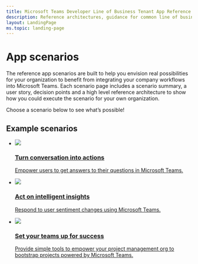 ```yaml
---
title: Microsoft Teams Developer Line of Business Tenant App Reference Scenarios
description: Reference architectures, guidance for common line of business (lob) apps or Tenant apps in Microsoft Teams.
layout: LandingPage
ms.topic: landing-page
---
```


# App scenarios

The reference app scenarios are built to help you envision real possibilities for your organization to benefit from integrating your company workflows into Microsoft Teams. Each scenario page includes a scenario summary, a user story, decision points and a high level reference architecture to show how you could execute the scenario for your own organization. 

Choose a scenario below to see what’s possible!


## Example scenarios

<ul  class="panelContent cardsC">
<li>
    <a href="lob-faq-scenario.md">
        <div class="cardSize">
            <div class="cardPadding">
                <div class="card">
                    <div class="cardImageOuter">
                        <div class="cardImage bgdAccent1">
                            <img src="https://docs.microsoft.com/media/illustrations/bcs-partner-advanced-management-faq-2.svg" alt=" " />
                        </div>
                    </div>
                    <div class="cardText">
                        <h3>Turn conversation into actions</h3>
                        <p>Empower users to get answers to their questions in Microsoft Teams.</p>
                    </div>
                </div>
            </div>
        </div>
    </a>
</li>
<li>
    <a href="lob-marketing-scenario.md">
        <div class="cardSize">
            <div class="cardPadding">
                <div class="card">
                    <div class="cardImageOuter">
                        <div class="cardImage bgdAccent1">
                            <img src="https://docs.microsoft.com/media/illustrations/virtualization-hperv-server-community.svg" alt=" " />
                        </div>
                    </div>
                    <div class="cardText">
                        <h3>Act on intelligent insights</h3>
                        <p>Respond to user sentiment changes using Microsoft Teams.</p>
                    </div>
                </div>
            </div>
        </div>
    </a>
</li>
<li>
    <a href="lob-pmo-scenario.md">
        <div class="cardSize">
            <div class="cardPadding">
                <div class="card">
                    <div class="cardImageOuter">
                        <div class="cardImage bgdAccent1">
                            <img src="https://docs.microsoft.com/media/illustrations/teams-fast-track.svg" alt=" " />
                        </div>
                    </div>
                    <div class="cardText">
                        <h3>Set your teams up for success</h3>
                        <p>Provide simple tools to empower your project management org to bootstrap projects powered by Microsoft Teams.</p>
                    </div>
                </div>
            </div>
        </div>
    </a>
</li>
</ul>
